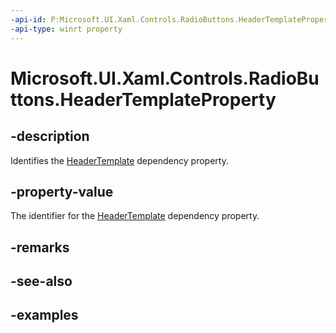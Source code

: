 ```yaml
---
-api-id: P:Microsoft.UI.Xaml.Controls.RadioButtons.HeaderTemplateProperty
-api-type: winrt property
---
```


# Microsoft.UI.Xaml.Controls.RadioButtons.HeaderTemplateProperty

<!--
public static Windows.UI.Xaml.DependencyProperty HeaderTemplateProperty { get; }
-->

## -description

Identifies the [HeaderTemplate](radiobuttons_headertemplate.md) dependency property.

## -property-value

The identifier for the [HeaderTemplate](radiobuttons_headertemplate.md) dependency property.

## -remarks

## -see-also

## -examples

